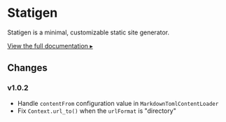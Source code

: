 # Statigen

Statigen is a minimal, customizable static site generator.

[View the full documentation ▸](https://niklasrosenstein.github.io/statigen)

## Changes

### v1.0.2

- Handle `contentFrom` configuration value in `MarkdownTomlContentLoader`
- Fix `Context.url_to()` when the `urlFormat` is "directory"
